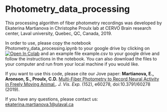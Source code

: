 # Photometry_data_processing

This processing algorithm of fiber photometry recordings was developed by Ekaterina Martianova in Christophe Proulx lab at CERVO Brain research center, Laval university, Quebec, QC, Canada, 2019.

In order to use, please copy the notebook Photometry_data_processing.ipynb to your google drive by clicking on [![Open In Colab](https://colab.research.google.com/assets/colab-badge.svg)](https://github.com/katemartian/Photometry_data_processing/blob/master/Photometry_data_processing.ipynb) and an example file example.csv to your google drive and follow the instructions in the notebook. You can also download the files to your computer and run from your local machine if you would like.

If you want to use this code, please cite our Jove paper: __Martianova, E., Aronson, S., Proulx, C.D.__ [Multi-Fiber Photometry to Record Neural Activity in Freely Moving Animal.](https://www.jove.com/video/60278/multi-fiber-photometry-to-record-neural-activity-freely-moving). _J. Vis. Exp._ (152), e60278, doi:10.3791/60278 (2019).

If you have any questions, please contact us: ekaterina.martianova.1@ulaval.ca
